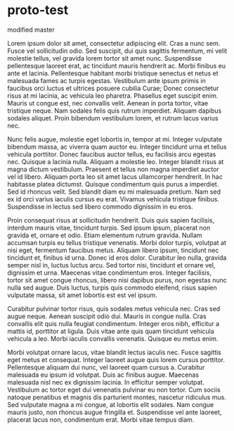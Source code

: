# proto-test
modified master

Lorem ipsum dolor sit amet, consectetur adipiscing elit. Cras a nunc sem. Fusce vel sollicitudin odio. Sed suscipit, dui quis sagittis fermentum, mi velit molestie tellus, vel gravida lorem tortor sit amet nunc. Suspendisse pellentesque laoreet erat, ac tincidunt mauris hendrerit ac. Morbi finibus eu ante et lacinia. Pellentesque habitant morbi tristique senectus et netus et malesuada fames ac turpis egestas. Vestibulum ante ipsum primis in faucibus orci luctus et ultrices posuere cubilia Curae; Donec consectetur risus at mi lacinia, ac vehicula leo pharetra. Phasellus eget suscipit enim. Mauris ut congue est, nec convallis velit. Aenean in porta tortor, vitae tristique neque. Nam sodales felis quis rutrum imperdiet. Aliquam dapibus sodales aliquet. Proin bibendum vestibulum lorem, et rutrum lacus varius nec.

Nunc felis augue, molestie eget lobortis in, tempor at mi. Integer vulputate bibendum massa, ac viverra quam auctor eu. Integer tincidunt urna et tellus vehicula porttitor. Donec faucibus auctor tellus, eu facilisis arcu egestas nec. Quisque a lacinia nulla. Aliquam a molestie leo. Integer blandit risus at magna dictum vestibulum. Praesent et tellus non magna imperdiet auctor vel id libero. Aliquam porta leo sit amet lacus ullamcorper hendrerit. In hac habitasse platea dictumst. Quisque condimentum quis purus a imperdiet. Sed id rhoncus velit. Sed blandit diam eu mi malesuada pretium. Nam sed ex id orci varius iaculis cursus eu erat. Vivamus vehicula tristique finibus. Suspendisse in lectus sed libero commodo dignissim in eu eros.

Proin consequat risus at sollicitudin hendrerit. Duis quis sapien facilisis, interdum mauris vitae, tincidunt turpis. Sed ipsum ipsum, placerat non gravida et, ornare et odio. Etiam elementum rutrum gravida. Nullam accumsan turpis eu tellus tristique venenatis. Morbi dolor turpis, volutpat at nisi eget, fermentum faucibus metus. Aliquam libero ipsum, tincidunt nec tincidunt et, finibus id urna. Donec id eros dolor. Curabitur leo nulla, gravida semper nisl in, luctus luctus arcu. Sed tortor nisi, tincidunt et ornare vel, dignissim et urna. Maecenas vitae condimentum eros. Integer facilisis, tortor sit amet congue rhoncus, libero nisi dapibus purus, non egestas nunc nulla sed augue. Duis luctus, turpis quis commodo eleifend, risus sapien vulputate massa, sit amet lobortis est est vel ipsum.

Curabitur pulvinar tortor risus, quis sodales metus vehicula nec. Cras sed augue neque. Aenean suscipit odio dui. Mauris in congue nulla. Cras convallis elit quis nulla feugiat condimentum. Integer eros nibh, efficitur a mattis id, porttitor at ligula. Duis vitae ante quis quam tincidunt vehicula vehicula a leo. Morbi iaculis convallis venenatis. Quisque eu metus enim.

Morbi volutpat ornare lacus, vitae blandit lectus iaculis nec. Fusce sagittis eget metus et consequat. Integer laoreet augue quis lorem cursus porttitor. Pellentesque aliquam dui nunc, vel laoreet quam cursus a. Curabitur malesuada eu ipsum id volutpat. Duis ac finibus augue. Maecenas malesuada nisl nec ex dignissim lacinia. In efficitur semper volutpat. Vestibulum ac tortor eget dui venenatis pulvinar eu non tortor. Cum sociis natoque penatibus et magnis dis parturient montes, nascetur ridiculus mus. Sed vulputate magna a mi congue, at lobortis elit sodales. Nam congue mauris justo, non rhoncus augue fringilla et. Suspendisse vel ante laoreet, placerat lacus non, condimentum erat. Morbi vitae tempus diam.
